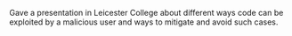 Gave a presentation in Leicester College about different ways code can be exploited by a malicious user and ways to mitigate and avoid such cases.